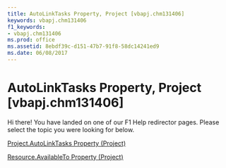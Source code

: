 ```yaml
---
title: AutoLinkTasks Property, Project [vbapj.chm131406]
keywords: vbapj.chm131406
f1_keywords:
- vbapj.chm131406
ms.prod: office
ms.assetid: 8ebdf39c-d151-47b7-91f8-58dc14241ed9
ms.date: 06/08/2017
---
```



# AutoLinkTasks Property, Project [vbapj.chm131406]

Hi there! You have landed on one of our F1 Help redirector pages. Please select the topic you were looking for below.

[Project.AutoLinkTasks Property (Project)](http://msdn.microsoft.com/library/300aed81-3404-4e46-6e01-78214b9507eb%28Office.15%29.aspx)

[Resource.AvailableTo Property (Project)](http://msdn.microsoft.com/library/27671dd6-77c8-0dea-eed5-943237c10dcd%28Office.15%29.aspx)


